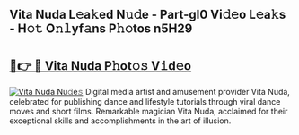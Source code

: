 ## Vita Nuda L𝚎a𝚔ed N𝚞𝚍e - Part-gI0 Vi𝚍𝚎o L𝚎a𝚔s - H𝚘𝚝 O𝚗𝚕yf𝚊ns P𝚑𝚘tos n5H29

# <h2><a href="http://kf82dt.oniu.top/?m=Vita+Nuda">🔗👉 🔴 Vita Nuda P𝚑ot𝚘𝚜 V𝚒d𝚎o</a></h2>

[![Vita Nuda Nu𝚍e𝚜](https://i.imgur.com/0qMVB7G.gif)](http://kf82dt.oniu.top/?m=Vita+Nuda)
Digital media artist and amusement provider Vita Nuda, celebrated for publishing dance and lifestyle tutorials through viral dance moves and short films. Remarkable magician Vita Nuda, acclaimed for their exceptional skills and accomplishments in the art of illusion.  
